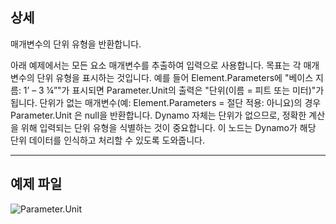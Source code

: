 ## 상세

매개변수의 단위 유형을 반환합니다.

아래 예제에서는 모든 요소 매개변수를 추출하여 입력으로 사용합니다. 목표는 각 매개변수의 단위 유형을 표시하는 것입니다.
예를 들어 Element.Parameters에 "베이스 지름: 1’ – 3 ¼”"가 표시되면 Parameter.Unit의 출력은 "단위(이름 = 피트 또는 미터)"가 됩니다.
단위가 없는 매개변수(예: Element.Parameters = 절단 적용: 아니요)의 경우 Parameter.Unit 은 null을 반환합니다.
Dynamo 자체는 단위가 없으므로, 정확한 계산을 위해 입력되는 단위 유형을 식별하는 것이 중요합니다. 이 노드는 Dynamo가 해당 단위 데이터를 인식하고 처리할 수 있도록 도와줍니다.

___
## 예제 파일

![Parameter.Unit](./Revit.Elements.Parameter.Unit_img.jpg)
